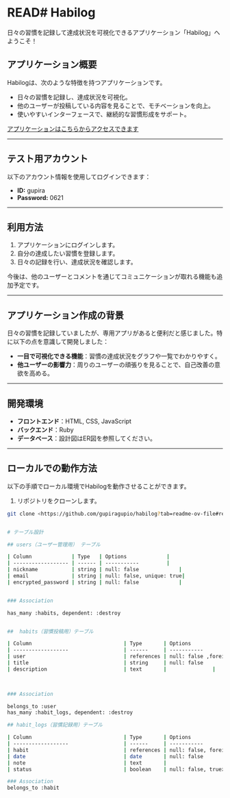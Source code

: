 # READ# Habilog

日々の習慣を記録して達成状況を可視化できるアプリケーション「Habilog」へようこそ！

## アプリケーション概要

Habilogは、次のような特徴を持つアプリケーションです。

- 日々の習慣を記録し、達成状況を可視化。
- 他のユーザーが投稿している内容を見ることで、モチベーションを向上。
- 使いやすいインターフェースで、継続的な習慣形成をサポート。

[アプリケーションはこちらからアクセスできます](https://habilog.onrender.com/)

---

## テスト用アカウント

以下のアカウント情報を使用してログインできます：

- **ID:** gupira
- **Password:** 0621

---

## 利用方法

1. アプリケーションにログインします。
2. 自分の達成したい習慣を登録します。
3. 日々の記録を行い、達成状況を確認します。

今後は、他のユーザーとコメントを通じてコミュニケーションが取れる機能も追加予定です。

---

## アプリケーション作成の背景

日々の習慣を記録していましたが、専用アプリがあると便利だと感じました。特に以下の点を意識して開発しました：

- **一目で可視化できる機能**：習慣の達成状況をグラフや一覧でわかりやすく。
- **他ユーザーの影響力**：周りのユーザーの頑張りを見ることで、自己改善の意欲を高める。

---

## 開発環境

- **フロントエンド**：HTML, CSS, JavaScript
- **バックエンド**：Ruby
- **データベース**：設計図はER図を参照してください。

---

## ローカルでの動作方法

以下の手順でローカル環境でHabilogを動作させることができます。

1. リポジトリをクローンします。

```bash
git clone <https://github.com/gupiragupio/habilog?tab=readme-ov-file#readme>


# テーブル設計

## users（ユーザー管理用） テーブル

| Column             | Type   | Options             |
| ------------------ | ------ | -----------         |
| nickname           | string | null: false             |
| email              | string | null: false, unique: true|
| encrypted_password | string | null: false             |


### Association

has_many :habits, dependent: :destroy


##  habits（習慣投稿用）テーブル

| Column                              | Type       | Options                     |
| ------------------                  | ------     | -----------                 |
| user                                | references | null: false ,foreign_key: true              |
| title                               | string     | null: false                 |
| description                         | text       |               |

 

### Association

belongs_to :user 
has_many :habit_logs, dependent: :destroy

## habit_logs（習慣記録用）テーブル

| Column                              | Type       | Options                     |
| ------------------                  | ------     | -----------                 |
| habit                               | references | null: false, foreign_key: true               |
| date                                | date       | null: false                 |
| note                                | text       |                             |
| status                              | boolean    | null: false, trueが達成、falseが未達成      |

### Association
belongs_to :habit

